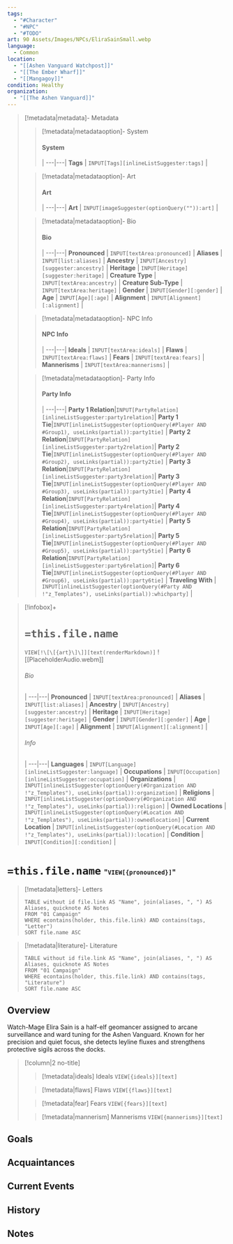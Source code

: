 ```yaml
---
tags:
  - "#Character"
  - "#NPC"
  - "#TODO"
art: 90 Assets/Images/NPCs/EliraSainSmall.webp
language:
  - Common
location:
  - "[[Ashen Vanguard Watchpost]]"
  - "[[The Ember Wharf]]"
  - "[[Mangagoy]]"
condition: Healthy
organization:
  - "[[The Ashen Vanguard]]"
---
```




> [!metadata|metadata]- Metadata 
>> [!metadata|metadataoption]- System
>> #### System
>>  |
>> ---|---|
>> **Tags** | `INPUT[Tags][inlineListSuggester:tags]` |
>
>> [!metadata|metadataoption]- Art
>> #### Art
>>  |
>> ---|---|
>> **Art** | `INPUT[imageSuggester(optionQuery("")):art]` |
>
>> [!metadata|metadataoption]- Bio
>> #### Bio
>>  |
>> ---|---|
>> **Pronounced** |  `INPUT[textArea:pronounced]` |
>> **Aliases** | `INPUT[list:aliases]` |
>> **Ancestry** | `INPUT[Ancestry][suggester:ancestry]` |
>> **Heritage** | `INPUT[Heritage][suggester:heritage]` |
>> **Creature Type** | `INPUT[textArea:ancestry]` |
>> **Creature Sub-Type** | `INPUT[textArea:heritage]` |
>> **Gender** | `INPUT[Gender][:gender]` |
>> **Age** | `INPUT[Age][:age]` |
>> **Alignment** | `INPUT[Alignment][:alignment]` |
>
>> [!metadata|metadataoption]- NPC Info
>> #### NPC Info
>>  |
>>---|---|
>> **Ideals** | `INPUT[textArea:ideals]` |
>> **Flaws** | `INPUT[textArea:flaws]` |
>> **Fears** |  `INPUT[textArea:fears]` |
>> **Mannerisms** |  `INPUT[textArea:mannerisms]` |
>
>> [!metadata|metadataoption]- Party Info
>> #### Party Info
>>  |
>> ---|---|
>> **Party 1 Relation**|`INPUT[PartyRelation][inlineListSuggester:party1relation]`|
>> **Party 1 Tie**|`INPUT[inlineListSuggester(optionQuery(#Player AND #Group1), useLinks(partial)):party1tie]` |
>> **Party 2 Relation**|`INPUT[PartyRelation][inlineListSuggester:party2relation]`|
>> **Party 2 Tie**|`INPUT[inlineListSuggester(optionQuery(#Player AND #Group2), useLinks(partial)):party2tie]` |
>> **Party 3 Relation**|`INPUT[PartyRelation][inlineListSuggester:party3relation]`|
>> **Party 3 Tie**|`INPUT[inlineListSuggester(optionQuery(#Player AND #Group3), useLinks(partial)):party3tie]` |
>> **Party 4 Relation**|`INPUT[PartyRelation][inlineListSuggester:party4relation]`|
>> **Party 4 Tie**|`INPUT[inlineListSuggester(optionQuery(#Player AND #Group4), useLinks(partial)):party4tie]` |
>> **Party 5 Relation**|`INPUT[PartyRelation][inlineListSuggester:party5relation]`|
>> **Party 5 Tie**|`INPUT[inlineListSuggester(optionQuery(#Player AND #Group5), useLinks(partial)):party5tie]` |
>> **Party 6 Relation**|`INPUT[PartyRelation][inlineListSuggester:party6relation]`|
>> **Party 6 Tie**|`INPUT[inlineListSuggester(optionQuery(#Player AND #Group6), useLinks(partial)):party6tie]` |
>> **Traveling With** | `INPUT[inlineListSuggester(optionQuery(#Party AND !"z_Templates"), useLinks(partial)):whichparty]` |

> [!infobox]+
> # `=this.file.name`
> `VIEW[!\[\[{art}\]\]][text(renderMarkdown)]`
> ![[PlaceholderAudio.webm]]
> ###### Bio
>  |
> ---|---|
> **Pronounced** |  `INPUT[textArea:pronounced]` |
> **Aliases** | `INPUT[list:aliases]` |
> **Ancestry** | `INPUT[Ancestry][suggester:ancestry]` |
> **Heritage** | `INPUT[Heritage][suggester:heritage]` |
> **Gender** | `INPUT[Gender][:gender]` |
> **Age** | `INPUT[Age][:age]` |
> **Alignment** | `INPUT[Alignment][:alignment]` |
> ###### Info
>  |
> ---|---|
> **Languages** | `INPUT[Language][inlineListSuggester:language]` |
> **Occupations** | `INPUT[Occupation][inlineListSuggester:occupation]` |
> **Organizations** | `INPUT[inlineListSuggester(optionQuery(#Organization AND !"z_Templates"), useLinks(partial)):organization]` |
> **Religions** | `INPUT[inlineListSuggester(optionQuery(#Organization AND !"z_Templates"), useLinks(partial)):religion]` |
> **Owned Locations** | `INPUT[inlineListSuggester(optionQuery(#Location AND !"z_Templates"), useLinks(partial)):ownedlocation]` |
> **Current Location** | `INPUT[inlineListSuggester(optionQuery(#Location AND !"z_Templates"), useLinks(partial)):location]` |
> **Condition** | `INPUT[Condition][:condition]` |


# **`=this.file.name`** <span style="font-size: medium">"`VIEW[{pronounced}]`"</span>

> [!metadata|letters]- Letters
> ```dataview
> TABLE without id file.link AS "Name", join(aliases, ", ") AS Aliases, quicknote AS Notes
> FROM "01 Campaign"
> WHERE econtains(holder, this.file.link) AND contains(tags, "Letter")
> SORT file.name ASC

> [!metadata|literature]- Literature
> ```dataview
> TABLE without id file.link AS "Name", join(aliases, ", ") AS Aliases, quicknote AS Notes
> FROM "01 Campaign"
> WHERE econtains(holder, this.file.link) AND contains(tags, "Literature")
> SORT file.name ASC

## Overview
Watch-Mage Elira Sain is a half-elf geomancer assigned to arcane surveillance and ward tuning for the Ashen Vanguard. Known for her precision and quiet focus, she detects leyline fluxes and strengthens protective sigils across the docks.



> [!column|2 no-title]
>
> 
>> [!metadata|ideals] Ideals
> `VIEW[{ideals}][text]`
>
>> [!metadata|flaws] Flaws
> `VIEW[{flaws}][text]`
> 
>> [!metadata|fear] Fears
> `VIEW[{fears}][text]`
>
>> [!metadata|mannerism] Mannerisms
> `VIEW[{mannerisms}][text]`

## Goals



## Acquaintances



## Current Events



## History



## Notes